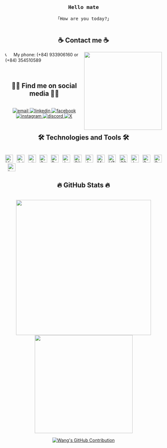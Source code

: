 <!-- Intro  -->
<h3 align="center">
 <samp>Hello mate</samp>
</h3>

<p align="center"> 
  <samp>
    「How are you today?」
    <br>
    <br>
  </samp>
</p>

<!-- About Section -->
<h2 align="center">☕ Contact me ☕</h2>
<p>
 <img align="right" width="250" src="https://media.giphy.com/media/SVCSsoKU5v6ZJLk07n/giphy.gif" />
</p>
<p>
 📞 &emsp; My phone: (+84) 933906160 or (+84) 354510589
</p>

</div>
<br>
<h2 align="center">🧑‍🦯 Find me on social media 🧑‍🦯</h2>
<br>
<!-- https://icons8.com -->
<div align="center">
  <a href="mailto:quangdvo11311@gmail.com" target="top">
    <img src="https://img.icons8.com/bubbles/100/000000/apple-mail.png" alt="email" />
  </a>
   <a href="https://www.linkedin.com/in/%C4%91%C4%83ng-quang-v%C3%B5-427659308/" target="blank">
    <img src="https://img.icons8.com/bubbles/100/000000/linkedin.png" alt="linkedin" />
  </a>
  <a href="https://www.facebook.com/vd.wangg" target="blank">
    <img src="https://img.icons8.com/bubbles/100/000000/facebook-new.png" alt="facebook" />
  </a>
  <a href="https://www.instagram.com/vd.wangg" target="blank">
    <img src="https://img.icons8.com/bubbles/100/000000/instagram.png" alt="instagram" />
  </a>
  <a href="https://discord.com/users/493459039041093652" target="_blank">
  <img src="https://img.icons8.com/?size=100&id=114892&format=png&color=000000" alt="discord"/>
  </a>
  <a href="https://twitter.com/mavisstarkvo" target="_blank">
  <img src="https://img.icons8.com/?size=100&id=bG29Ckcdp6YP&format=png&color=000000" alt="X"/>
  </a>
 <br>

</div>

<br/>

<h2 align="center">🛠 Technologies and Tools 🛠</h2>
<br>
<!-- https://simpleicons.org/ -->
<span><img src="https://img.shields.io/badge/VS%20Code-282C34?logo=visual-studio-code&logoColor=007ACC" alt="Visual Studio Code logo" title="Visual Studio Code" height="25" /></span>
&nbsp;
<span><img src="https://img.shields.io/badge/JetBrains-000?logo=jetbrains&logoColor=fff&style=for-the-badge" alt="JetBrains Badge" title="JetBrains" height="25" /></span>
&nbsp;
<span><img src="https://img.shields.io/badge/git-282C34?logo=git&logoColor=F05032" alt="git logo" title="git" height="25" /></span>
&nbsp;
<span><img src="https://img.shields.io/badge/-c++-black?logo=c%2B%2B&style=social" alt="C++ logo" title="C++" height="25" /></span>
&nbsp;
<span><img src="https://img.shields.io/badge/python-3670A0?style=for-the-badge&logo=python&logoColor=ffdd54" alt="Python logo" title="Python" height="25" /></span>
&nbsp;
<span><img src="https://img.shields.io/badge/Jupyter%20Notebook-F37626?style=flat-square&logo=jupyter&logoColor=white" alt="Jupyter Notebook logo" title="Jupyter Notebook" height="25" /></span>
&nbsp;
<span><img src="https://img.shields.io/badge/C%23-512BD4?logo=csharp&logoColor=fff&style=for-the-badge" alt="C# Badge" title="C#" height="25" /></span>
&nbsp;
<span><img src="https://img.shields.io/badge/Java-ED8B00?style=for-the-badge&logo=openjdk&logoColor=white" alt="Java logo" title="Java" height="25" /></span>
&nbsp;
<span><img src="https://img.shields.io/badge/Microsoft%20SQL%20Server-CC2927?logo=microsoftsqlserver&logoColor=fff&style=for-the-badge" alt="Microsoft SQL Server Badge" title="Microsoft SQL Server" height="25" /></span>
&nbsp;
<span><img src="https://img.shields.io/badge/HTML5-282C34?logo=html5&logoColor=E34F26" alt="HTML5 logo" title="HTML5" height="25" /></span>
&nbsp;
<span><img src="https://img.shields.io/badge/CSS3-282C34?logo=css3&logoColor=1572B6" alt="CSS3 logo" title="CSS3" height="25" /></span>
&nbsp;
<span><img src="https://img.shields.io/badge/JavaScript-282C34?logo=javascript&logoColor=F7DF1E" alt="JavaScript logo" title="JavaScript" height="25" /></span>
&nbsp;
<span><img src="https://img.shields.io/badge/Google%20Sheets-34A853?logo=googlesheets&logoColor=fff&style=for-the-badge" alt="Google Sheets Badge" title="Google Sheets" height="25" /></span>
&nbsp;
<span><img src="https://img.shields.io/badge/Google%20Apps%20Script-4285F4?logo=googleappsscript&logoColor=fff&style=for-the-badge" alt="Google Apps Script Badge" title="Google Apps Script" height="25" /></span>
&nbsp;
<span><img src="https://img.shields.io/badge/Looker-4285F4?logo=looker&logoColor=fff&style=for-the-badge" alt="Looker Badge" title="Looker" height="25" /></span>
&nbsp;
<!-- <span><img src="https://img.shields.io/badge/TypeScript-282C34?logo=typescript&logoColor=3178C6" alt="TypeScript logo" title="TypeScript" height="25" /></span>
&nbsp;
<span><img src="https://img.shields.io/badge/ReactJS-282C34?logo=react&logoColor=61DAFB" alt="ReactJS logo" title="ReactJS" height="25" /></span>
&nbsp;
<span><img src="https://img.shields.io/badge/Redux-282C34?logo=redux&logoColor=764ABC" alt="Redux logo" title="Redux" height="25" /></span>
&nbsp;
<span><img src="https://img.shields.io/badge/Vue.js-282C34?logo=vue.js&logoColor=4FC08D" alt="Vue.js logo" title="Vue.js" height="25" /></span>
&nbsp;
<span><img src="https://img.shields.io/badge/Nuxt.js-282C34?logo=nuxt.js&logoColor=4FC08D" alt="Nuxt.js logo" title="Nuxt.js" height="25" /></span>
&nbsp;
<span><img src="https://img.shields.io/badge/Node.js-282C34?logo=node.js&logoColor=00F200" alt="Node.js logo" title="Node.js" height="25" /></span>
&nbsp;
<span><img src="https://img.shields.io/badge/Express-282C34?logo=express&logoColor=FFFFFF" alt="Express.js logo" title="Express.js" height="25" /></span>
&nbsp;
<span><img src="https://img.shields.io/badge/MongoDB-282C34?logo=mongodb&logoColor=47A248" alt="MongoDB logo" title="MongoDB" height="25" /></span>
&nbsp;
<span><img src="https://img.shields.io/badge/Tailwind%20CSS-282C34?logo=tailwind-css&logoColor=38B2AC" alt="TailwindCSS logo" title="TailwindCSS" height="25" /></span>
&nbsp;
<span><img src="https://img.shields.io/badge/Three.js-282C34?logo=three.js&logoColor=FFFFFF" alt="Three.js logo" title="Three.js" height="25" /></span>
&nbsp;
<span><img src="https://img.shields.io/badge/Sass-282C34?logo=sass&logoColor=CC6699" alt="SASS logo" title="SASS" height="25" /></span>
&nbsp;
<span><img src="https://img.shields.io/badge/Bootstrap-282C34?logo=bootstrap&logoColor=7952B3" alt="Bootstrap logo" title="Bootstrap" height="25" /></span>
&nbsp;
<span><img src="https://img.shields.io/badge/ESLint-282C34?logo=eslint&logoColor=4B32C3" alt="ESLint logo" title="ESLint" height="25" /></span>
&nbsp;
<span><img src="https://img.shields.io/badge/Firebase-282C34?logo=firebase&logoColor=FFCA28" alt="Firebase logo" title="Firebase" height="25" /></span>
&nbsp;
<span><img src="https://img.shields.io/badge/WordPress-282C34?logo=wordPress&logoColor=21759B" alt="WordPress logo" title="WordPress" height="25" /></span>
&nbsp;
 -->
<br>

<h2 align="center">🔥 GitHub Stats 🔥</h2>
<!-- https://github.com/anuraghazra/github-readme-stats -->
<br>
<div align=center>
 <a href="#" title="QuangVo"><img width="434" align="center" src="https://github-readme-stats.vercel.app/api?username=QuangVo11311&show_icons=true&theme=react&border_color=61dafb&hide_border=true" /></a>
 <a href="#" title="QuangVo"><img width="315" align="center" src="https://github-readme-stats.vercel.app/api/top-langs/?username=QuangVo11311&hide=c%23,powershell,Mathematica,Ruby,Objective-C,Objective-C%2b%2b,Cuda&title_color=61dafb&text_color=ffffff&icon_color=61dafb&bg_color=20232a&langs_count=8&layout=compact&border_color=61dafb&hide_border=true" /></a>
 <p align="center"><a href="https://github.com/QuangVo11311"><img src="https://github-profile-summary-cards.vercel.app/api/cards/profile-details?username=QuangVo11311&theme=radical" alt="Wang's GitHub Contribution"/></a></p>

